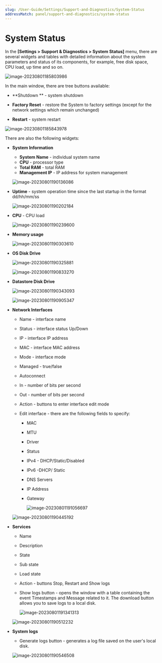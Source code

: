 ```yaml
---
slug: /User-Guide/Settings/Support-and-Diagnostics/System-Status
addressMatch: panel/support-and-diagnostics/system-status
---
```


# System Status

In the **[Settings > Support & Diagnostics > System Status]** menu, there are several widgets and tables with detailed information about the system parameters and status of its components, for example, free disk space, CPU load, up time and so on.

![image-20230801185803986](assets_01-System%20Status_/image-20230801185803986.png)

In the main window, there are tree buttons available:

- **Shutdown ** - system shutdown

- **Factory Reset** - restore the System to factory settings (except for the network settings which remain unchanged)

- **Restart** - system restart

![image-20230801185843978](assets_01-System%20Status_/image-20230801185843978.png)

There are also the following widgets:

- **System Information**

  - **System Name** - individual system name
  - **CPU** - processor type
  - **Total RAM** - total RAM
  - **Management IP** - IP address for system management

  ![image-20230801190136086](assets_01-System%20Status_/image-20230801190136086.png)

- **Uptime** - system operation time since the last startup in the format dd/hh/mm/ss 

  ![image-20230801190202184](assets_01-System%20Status_/image-20230801190202184.png)

- **CPU** - CPU load

  ![image-20230801190239600](assets_01-System%20Status_/image-20230801190239600.png)

- **Memory usage**

  ![image-20230801190303610](assets_01-System%20Status_/image-20230801190303610.png)

- **OS Disk Drive**

  ![image-20230801190325881](assets_01-System%20Status_/image-20230801190325881.png)

  ![image-20230801190833270](assets_01-System%20Status_/image-20230801190833270.png)

- **Datastore Disk Drive**

  ![image-20230801190343093](assets_01-System%20Status_/image-20230801190343093.png)

  ![image-20230801190905347](assets_01-System%20Status_/image-20230801190905347.png)

- **Network Interfaces**

  - Name - interface name

  - Status - interface status Up/Down

  - IP - interface IP address

  - MAC - interface MAC address

  - Mode - interface mode 

  - Managed - true/false 

  - Autoconnect 

  - In - number of bits per second 

  - Out - number of bits per second 

  - Action - buttons to enter interface edit mode

  - Edit interface -  there are the following fields to specify:

    - MAC

    - MTU

    - Driver

    - Status

    - IPv4 - DHCP/Static/Disabled

    - IPv6 -DHCP/ Static

    - DNS Servers

    - IP Address

    - Gateway

      ![image-20230801191056697](assets_01-System%20Status_/image-20230801191056697.png)

  ![image-20230801190445192](assets_01-System%20Status_/image-20230801190445192.png)

- **Services**
  - Name  
  - Description 
  - State
  - Sub state 
  - Load state
  - Action - buttons Stop, Restart and Show logs
  - Show logs button - opens the window with a table containing the event Timestamps and Message related to it. The download button allows you to save logs to a local disk.
  
    ![image-20230801191341313](assets_01-System%20Status_/image-20230801191341313.png)
  
  
  
  ![image-20230801190512232](assets_01-System%20Status_/image-20230801190512232.png)
  
- **System logs**

  - Generate logs button - generates a log file saved on the user's local disk.

  ![image-20230801190546508](assets_01-System%20Status_/image-20230801190546508.png)
